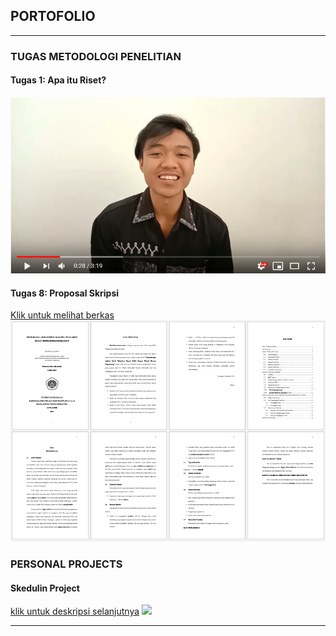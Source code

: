 ## PORTOFOLIO

---

### TUGAS METODOLOGI PENELITIAN

#### Tugas 1: Apa itu Riset?
[![Watch the video](images/ytb-riset-img.png?raw=true)](https://www.youtube.com/watch?v=2CoZmyxdKPA&t)

#### Tugas 8: Proposal Skripsi
[Klik untuk melihat berkas](/pdf/14081017007_DimasSatria_Tugas8.pdf)
<img src="images/preview-tugas8.png?raw=true"/>

### PERSONAL PROJECTS 

#### Skedulin Project
[klik untuk deskripsi selanjutnya](/skedulin_readme)
<img src="images/dummy_thumbnail.jpg?raw=true"/>

---


